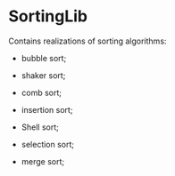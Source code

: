 # SortingLib
Contains realizations of sorting algorithms:

- bubble sort;
- shaker sort;
- comb sort;

- insertion sort;
- Shell sort;

- selection sort;

- merge sort;
